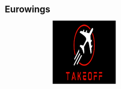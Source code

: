 # Eurowings

<p align="center">
 <img src="https://github.com/adrianmarino19/eurowings-frontend/blob/9f1ac2f139b44ca42d1b69f00a039452688b2f8d/images/1.png" title="Takeoff Symbol" style="background-color: white" width="200" height="200">
</p>

